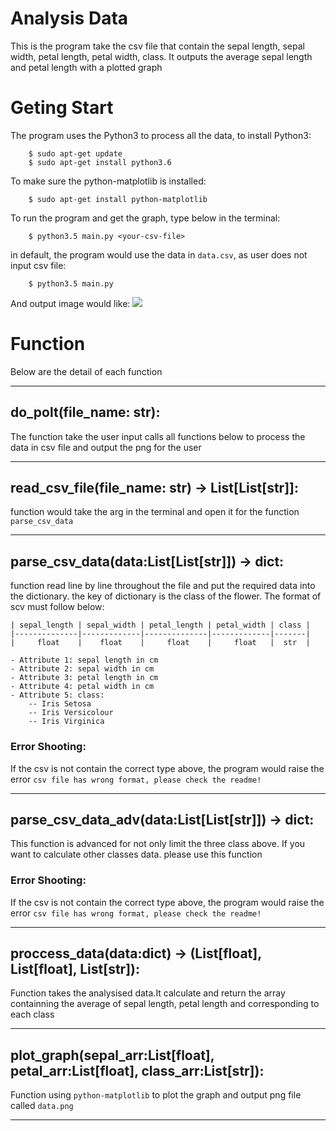 
# Analysis Data

This is the program take the csv file that contain the sepal length, sepal width, petal length, petal width, class. It outputs the average sepal length and petal length with a plotted graph


# Geting Start

The program uses the Python3 to process all the data, to install Python3:
```
	$ sudo apt-get update
	$ sudo apt-get install python3.6
```

To make sure the python-matplotlib is installed:
```
	$ sudo apt-get install python-matplotlib
```

To run the program and get the graph, type below in the terminal:
```
	$ python3.5 main.py <your-csv-file>
```

in default, the program would use the data in `data.csv`, as user does not input csv file:
```
	$ python3.5 main.py
```
And output image would like:
<img src="/blob/master/image/sample.png" />


# Function

Below are the detail of each function

---

## do_polt(file_name: str):

The function take the user input calls all functions below to process the data in csv file and output the png for the user

---

## read_csv_file(file_name: str) -> List[List[str]]:

function would take the arg in the terminal and open it for the function `parse_csv_data`

---

## parse_csv_data(data:List[List[str]]) -> dict:

function read line by line throughout the file and put the required data into the dictionary. the key of dictionary is the class of the flower. The format of scv must follow below:


	| sepal_length | sepal_width | petal_length | petal_width | class |
	|--------------|-------------|--------------|-------------|-------|
	| 	  float    |    float    | 	   float    | 	  float   |  str  |

	- Attribute 1: sepal length in cm
	- Attribute 2: sepal width in cm
	- Attribute 3: petal length in cm
	- Attribute 4: petal width in cm
	- Attribute 5: class:
		-- Iris Setosa
      	-- Iris Versicolour
      	-- Iris Virginica

### Error Shooting:

If the csv is not contain the correct type above, the program would raise the error `csv file has wrong format, please check the readme!`

---

## parse_csv_data_adv(data:List[List[str]]) -> dict:

This function is advanced for not only limit the three class above. If you want to calculate other classes data. please use this function

### Error Shooting:

If the csv is not contain the correct type above, the program would raise the error `csv file has wrong format, please check the readme!`

---

## proccess_data(data:dict) -> (List[float], List[float], List[str]):

Function takes the analysised data.It calculate and return the array containning the average of sepal length, petal length and corresponding to each class

---

## plot_graph(sepal_arr:List[float], petal_arr:List[float], class_arr:List[str]):

Function using `python-matplotlib` to plot the graph and output png file called `data.png`

---








